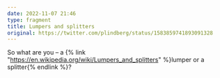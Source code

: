 ```yaml
---
date: 2022-11-07 21:46
type: fragment
title: Lumpers and splitters
original: https://twitter.com/plindberg/status/1583859741893091328
---
```

So what are you – a {% link "https://en.wikipedia.org/wiki/Lumpers_and_splitters" %}lumper or a splitter{% endlink %}?
